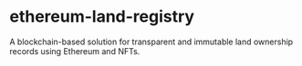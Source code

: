 # ethereum-land-registry
A blockchain-based solution for transparent and immutable land ownership records using Ethereum and NFTs.
